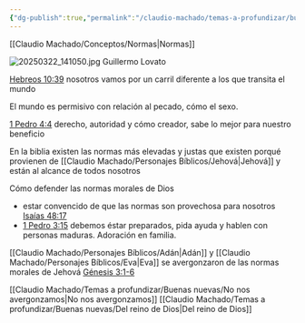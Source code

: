 ```yaml
---
{"dg-publish":true,"permalink":"/claudio-machado/temas-a-profundizar/buenas-nuevas/de-las-normas-morales-de-dios/"}
---
```


[[Claudio Machado/Conceptos/Normas\|Normas]]


![20250322_141050.jpg](/img/user/Personal/Im%C3%A1genes/20250322_141050.jpg)
Guillermo Lovato 

[Hebreos 10:39](https://wol.jw.org/es/wol/b/r4/lp-s/nwtsty/58/10#v=58:10:39) nosotros vamos por un carril diferente a los que transita el mundo 

El mundo es permisivo con relación al pecado, cómo el sexo.

[1 Pedro 4:4](https://wol.jw.org/es/wol/b/r4/lp-s/nwtsty/60/4#v=60:4:4) derecho, autoridad y cómo creador, sabe lo mejor para nuestro beneficio 

En la biblia existen las normas más elevadas y justas que existen porqué provienen de [[Claudio Machado/Personajes Bíblicos/Jehová\|Jehová]] y están al alcance de todos nosotros 

Cómo defender las normas morales de Dios 
- estar convencido de que las normas son provechosa para nosotros [Isaías 48:17](https://wol.jw.org/es/wol/b/r4/lp-s/nwtsty/23/48#v=23:48:17)
- [1 Pedro 3:15](https://wol.jw.org/es/wol/b/r4/lp-s/nwtsty/60/3#v=60:3:15) debemos éstar preparados, pida ayuda y hablen con personas maduras. Adoración en familia.


[[Claudio Machado/Personajes Bíblicos/Adán\|Adán]] y [[Claudio Machado/Personajes Bíblicos/Eva\|Eva]] se avergonzaron de las normas morales de Jehová [Génesis 3:1-6](https://wol.jw.org/es/wol/b/r4/lp-s/nwtsty/1/3#v=1:3:1-1:3:6)


 

[[Claudio Machado/Temas a profundizar/Buenas nuevas/No nos avergonzamos\|No nos avergonzamos]]
[[Claudio Machado/Temas a profundizar/Buenas nuevas/Del reino de Dios\|Del reino de Dios]]